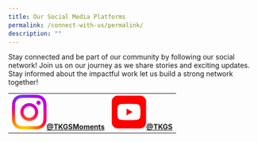 ```yaml
---
title: Our Social Media Platforms
permalink: /connect-with-us/permalink/
description: ""
---
```

Stay connected and be part of our community by following our social network! Join us on our journey as we share stories and exciting updates. Stay informed about the impactful work let us build a strong network together!
<table>
	<tbody>
		<tr>
			<td style="text-align: center"><b>
		<a href="https://www.instagram.com/tkgsmoments"><img style="width: 70px;" src="/images/Standard/IG_icon.png">@TKGSMoments</a></b>
			</td>
				<td style="text-align: center"><b>
		<a href="https://www.youtube.com/@TKGS"><img style="width: 70px;" src="/images/Standard/youtube_red.png">@TKGS</a></b>
			</td>
		</tr>
	</tbody>
	</table>